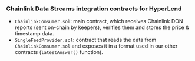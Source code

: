 ### Chainlink Data Streams integration contracts for HyperLend

- `ChainlinkConsumer.sol`: main contract, which receives Chainlink DON reports (sent on-chain by keepers), verifies them and stores the price & timestamp data.
- `SingleFeedProvider.sol`: contract that reads the data from `ChainlinkConsumer.sol` and exposes it in a format used in our other contracts (`latestAnswer()` function).